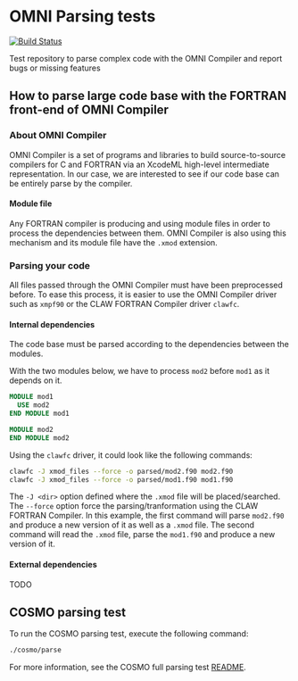 # OMNI Parsing tests

[![Build Status](https://travis-ci.org/clementval/omni-parse-tests.svg?branch=master)](https://travis-ci.org/clementval/omni-parse-tests)

Test repository to parse complex code with the OMNI Compiler and report bugs or
missing features

## How to parse large code base with the FORTRAN front-end of OMNI Compiler

### About OMNI Compiler
OMNI Compiler is a set of programs and libraries to build source-to-source
compilers for C and FORTRAN via an XcodeML high-level intermediate
representation. In our case, we are interested to see if our code base can be
entirely parse by the compiler.

#### Module file
Any FORTRAN compiler is producing and using module files in order to process
the dependencies between them. OMNI Compiler is also using this mechanism and
its module file have the `.xmod` extension.

### Parsing your code
All files passed through the OMNI Compiler must have been preprocessed before.
To ease this process, it is easier to use the OMNI Compiler driver such as
`xmpf90` or the CLAW FORTRAN Compiler driver `clawfc`.

#### Internal dependencies
The code base must be parsed according to the dependencies between the modules.

With the two modules below, we have to process `mod2` before `mod1` as it
depends on it.

```fortran
MODULE mod1
  USE mod2
END MODULE mod1
```

```fortran
MODULE mod2
END MODULE mod2
```

Using the `clawfc` driver, it could look like the following commands:
```bash
clawfc -J xmod_files --force -o parsed/mod2.f90 mod2.f90
clawfc -J xmod_files --force -o parsed/mod1.f90 mod1.f90
```

The `-J <dir>` option defined where the `.xmod` file will be placed/searched.
The `--force` option force the parsing/tranformation using the CLAW FORTRAN
Compiler.
In this example, the first command will parse `mod2.f90` and produce a new
version of it as well as a `.xmod` file. The second command will read the
`.xmod` file, parse the `mod1.f90` and produce a new version of it.


#### External dependencies
TODO

## COSMO parsing test
To run the COSMO parsing test, execute the following command:

```bash
./cosmo/parse
```

For more information, see the COSMO full parsing test [README](./cosmo/README.md).
